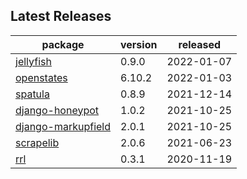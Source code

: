 ## Latest Releases
| package | version | released |
|--------------|-----------|-------------|
| [jellyfish](https://github.com/jamesturk/jellyfish) | 0.9.0 | 2022-01-07 |
| [openstates](https://github.com/openstates/) | 6.10.2 | 2022-01-03 |
| [spatula](https://github.com/jamesturk/spatula) | 0.8.9 | 2021-12-14 |
| [django-honeypot](https://github.com/jamesturk/django-honeypot) | 1.0.2 | 2021-10-25 |
| [django-markupfield](https://github.com/jamesturk/django-markupfield) | 2.0.1 | 2021-10-25 |
| [scrapelib](https://github.com/jamesturk/scrapelib) | 2.0.6 | 2021-06-23 |
| [rrl](https://github.com/jamesturk/rrl) | 0.3.1 | 2020-11-19 |
